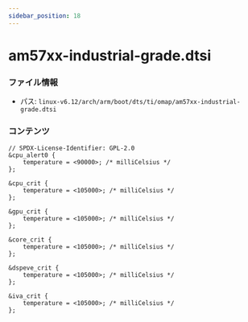 ```yaml
---
sidebar_position: 18
---
```

# am57xx-industrial-grade.dtsi

### ファイル情報

- パス: `linux-v6.12/arch/arm/boot/dts/ti/omap/am57xx-industrial-grade.dtsi`

### コンテンツ

```dtsi
// SPDX-License-Identifier: GPL-2.0
&cpu_alert0 {
	temperature = <90000>; /* milliCelsius */
};

&cpu_crit {
	temperature = <105000>; /* milliCelsius */
};

&gpu_crit {
	temperature = <105000>; /* milliCelsius */
};

&core_crit {
	temperature = <105000>; /* milliCelsius */
};

&dspeve_crit {
	temperature = <105000>; /* milliCelsius */
};

&iva_crit {
	temperature = <105000>; /* milliCelsius */
};

```
